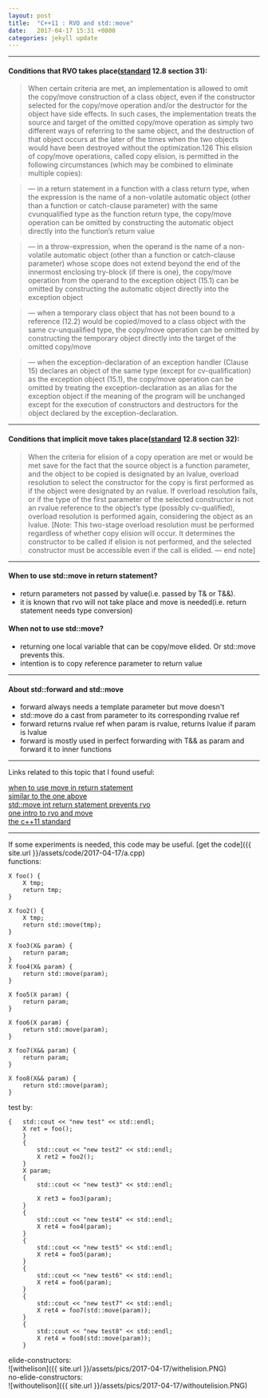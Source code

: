 ```yaml
---
layout: post
title:  "C++11 : RVO and std::move"
date:   2017-04-17 15:31 +0800
categories: jekyll update
---
```

***
#### Conditions that RVO takes place([standard](#standard) 12.8 section 31):

>When certain criteria are met, an implementation is allowed to omit the copy/move construction of a class
object, even if the constructor selected for the copy/move operation and/or the destructor for the object
have side effects. In such cases, the implementation treats the source and target of the omitted copy/move
operation as simply two different ways of referring to the same object, and the destruction of that object
occurs at the later of the times when the two objects would have been destroyed without the optimization.126
This elision of copy/move operations, called copy elision, is permitted in the following circumstances (which
may be combined to eliminate multiple copies):

>— in a return statement in a function with a class return type, when the expression is the name of a
non-volatile automatic object (other than a function or catch-clause parameter) with the same cvunqualified
type as the function return type, the copy/move operation can be omitted by constructing
the automatic object directly into the function’s return value

>— in a throw-expression, when the operand is the name of a non-volatile automatic object (other than a
function or catch-clause parameter) whose scope does not extend beyond the end of the innermost
enclosing try-block (if there is one), the copy/move operation from the operand to the exception
object (15.1) can be omitted by constructing the automatic object directly into the exception object

>— when a temporary class object that has not been bound to a reference (12.2) would be copied/moved
to a class object with the same cv-unqualified type, the copy/move operation can be omitted by
constructing the temporary object directly into the target of the omitted copy/move

>— when the exception-declaration of an exception handler (Clause 15) declares an object of the same type
(except for cv-qualification) as the exception object (15.1), the copy/move operation can be omitted
by treating the exception-declaration as an alias for the exception object if the meaning of the program
will be unchanged except for the execution of constructors and destructors for the object declared by
the exception-declaration.

***
#### Conditions that implicit move takes place([standard](#standard) 12.8 section 32):
>When the criteria for elision of a copy operation are met or would be met save for the fact that the source
 object is a function parameter, and the object to be copied is designated by an lvalue, overload resolution to
 select the constructor for the copy is first performed as if the object were designated by an rvalue. If overload
 resolution fails, or if the type of the first parameter of the selected constructor is not an rvalue reference to
 the object’s type (possibly cv-qualified), overload resolution is performed again, considering the object as an
 lvalue. [Note: This two-stage overload resolution must be performed regardless of whether copy elision will
 occur. It determines the constructor to be called if elision is not performed, and the selected constructor
 must be accessible even if the call is elided. — end note]

*** 
#### When to use std::move in return statement?
* return parameters not passed by value(i.e. passed by T& or T&&).
* it is known that rvo will not take place and move is needed(i.e. return statement needs type conversion)

#### When not to use std::move?
* returning one local variable that can be copy/move elided. Or std::move prevents this.
* intention is to copy reference parameter to return value
 
***
#### About std::forward and std::move
* forward always needs a template parameter but move doesn't 
* std::move do a cast from parameter to its corresponding rvalue ref
* forward returns rvalue ref when param is rvalue, returns lvalue if param is lvalue
* forward is mostly used in perfect forwarding with T&& as param and forward it to inner functions


***
Links related to this topic that I found useful:  

[when to use move in return statement](http://stackoverflow.com/questions/14856344/when-should-stdmove-be-used-on-a-function-return-value)  
[similar to the one above](http://stackoverflow.com/questions/17473753/c11-return-value-optimization-or-move)  
[std::move int return statement prevents rvo](http://stackoverflow.com/questions/19267408/why-does-stdmove-prevent-rvo)  
[one intro to rvo and move](https://www.ibm.com/developerworks/community/blogs/5894415f-be62-4bc0-81c5-3956e82276f3/entry/RVO_V_S_std_move?lang=en)  
<a name="standard"></a>
[the c++11 standard](https://isocpp.org/files/papers/N3690.pdf)     

*** 
If some experiments is needed, this code may be useful.
[get the code]({{ site.url }}/assets/code/2017-04-17/a.cpp)  
functions:
```$xslt
X foo() {
	X tmp;
	return tmp;
}

X foo2() {
	X tmp;
	return std::move(tmp);
}

X foo3(X& param) {
	return param;
}
X foo4(X& param) {
	return std::move(param);
}

X foo5(X param) {
	return param;
}

X foo6(X param) {
	return std::move(param);
}

X foo7(X&& param) {
	return param;
}

X foo8(X&& param) {
	return std::move(param);
}
```
test by:
```$xslt
{	std::cout << "new test" << std::endl;
	X ret = foo();
	}
	{
		std::cout << "new test2" << std::endl;
		X ret2 = foo2();
	}
	X param;
	{
		std::cout << "new test3" << std::endl;

		X ret3 = foo3(param);
	}
	{
		std::cout << "new test4" << std::endl;
		X ret4 = foo4(param);
	}
	{
		std::cout << "new test5" << std::endl;
		X ret4 = foo5(param);
	}
	{
		std::cout << "new test6" << std::endl;
		X ret4 = foo6(param);
	}
	{
		std::cout << "new test7" << std::endl;
		X ret4 = foo7(std::move(param));
	}
	{
		std::cout << "new test8" << std::endl;
		X ret4 = foo8(std::move(param));
	}
```

elide-constructors:  
![withelison]({{ site.url }}/assets/pics/2017-04-17/withelision.PNG)  
no-elide-constructors:  
![withoutelison]({{ site.url }}/assets/pics/2017-04-17/withoutelision.PNG)


[jekyll-docs]: http://jekyllrb.com/docs/home
[jekyll-gh]:   https://github.com/jekyll/jekyll
[jekyll-talk]: https://talk.jekyllrb.com/
